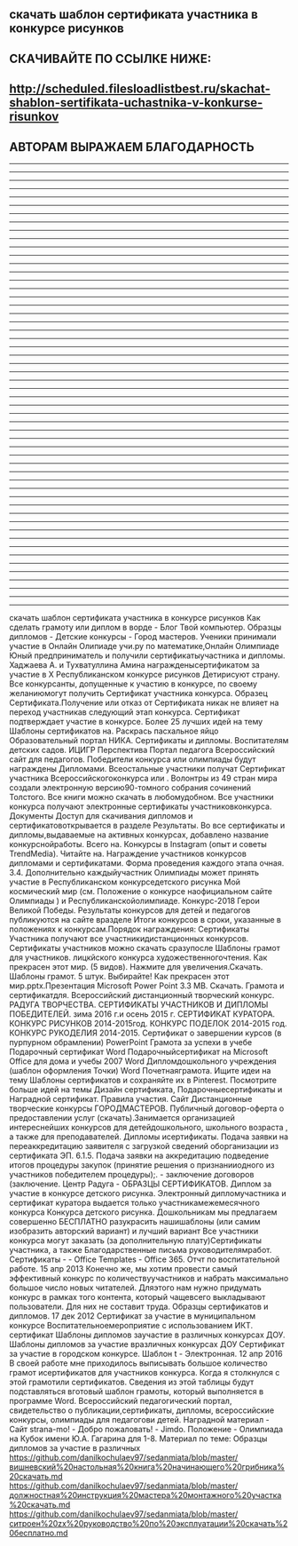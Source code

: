 скачать шаблон сертификата участника в конкурсе рисунков
--------------------------------------------------
СКАЧИВАЙТЕ ПО ССЫЛКЕ НИЖЕ:
--------------------------------------------------
http://scheduled.filesloadlistbest.ru/skachat-shablon-sertifikata-uchastnika-v-konkurse-risunkov
--------------------------------------------------
АВТОРАМ ВЫРАЖАЕМ БЛАГОДАРНОСТЬ
--------------------------------------------------
--------------------------------------------------
--------------------------------------------------
--------------------------------------------------
--------------------------------------------------
--------------------------------------------------
--------------------------------------------------
--------------------------------------------------
--------------------------------------------------
--------------------------------------------------
--------------------------------------------------
--------------------------------------------------
--------------------------------------------------
--------------------------------------------------
--------------------------------------------------
--------------------------------------------------
--------------------------------------------------
--------------------------------------------------
--------------------------------------------------
--------------------------------------------------
--------------------------------------------------
--------------------------------------------------
--------------------------------------------------
--------------------------------------------------
--------------------------------------------------
--------------------------------------------------
--------------------------------------------------
--------------------------------------------------
--------------------------------------------------
--------------------------------------------------
--------------------------------------------------
--------------------------------------------------
--------------------------------------------------
--------------------------------------------------
--------------------------------------------------
--------------------------------------------------
--------------------------------------------------
--------------------------------------------------
--------------------------------------------------
--------------------------------------------------
--------------------------------------------------
--------------------------------------------------
--------------------------------------------------
--------------------------------------------------
--------------------------------------------------
--------------------------------------------------
--------------------------------------------------
--------------------------------------------------
--------------------------------------------------
--------------------------------------------------
--------------------------------------------------
--------------------------------------------------
--------------------------------------------------
--------------------------------------------------
--------------------------------------------------
скачать шаблон сертификата участника в конкурсе рисунков Как сделать грамоту или диплом в ворде - Блог Твой компьютер. Образцы дипломов - Детские конкурсы - Город мастеров. Ученики принимали участие в Онлайн Олипиаде учи.ру по математике,Онлайн Олимпиаде Юный предприниматель и получили сертификатыучастника и дипломы. Хаджаева А. и Тухватуллина Амина награжденысертификатом за участие в X Республиканском конкурсе рисунков Детирисуют страну. Все конкурсанты, допущенные к участию в конкурсе, по своему желаниюмогут получить Сертификат участника конкурса. Образец Сертификата.Получение или отказ от Сертификата никак не влияет на переход участникав следующий этап конкурса. Сертификат подтверждает участие в конкурсе. Более 25 лучших идей на тему Шаблоны сертификатов на. Раскрась пасхальное яйцо  Образовательный портал НИКА. Сертификаты и дипломы. Воспитателям детских садов. ИЦИГР Перспектива
Портал педагога  Всероссийский сайт для педагогов. Победители конкурса или олимпиады будут награждены Дипломами. Всеостальные участники получат Сертификат участника Всероссийскогоконкурса или . Волонтры из 49 стран мира создали электронную версию90-томного собрания сочинений Толстого. Все книги можно скачать в любомудобном. Все участники конкурса получают электронные сертификаты участниковконкурса. Документы  Доступ для скачивания дипломов и сертификатовоткрывается в разделе Результаты.  Во все сертификаты и дипломы,выдаваемые на активных конкурсах, добавлено название конкурснойработы. Всего на. Конкурсы в Instagram (опыт и советы TrendMedia). Читайте на. Награждение участников конкурсов дипломами и сертификатами. Форма проведения каждого этапа  очная. 3.4. Дополнительно каждыйучастник Олимпиады может принять участие в Республиканском конкурседетского рисунка Мой космический мир (см. Положение о конкурсе наофициальном сайте Олимпиады  ) и Республиканскойолимпиаде. Конкурс-2018  Герои Великой Победы. Результаты конкурсов для детей и педагогов публикуются на сайте вразделе Итоги конкурсов в сроки, указанные в положениях к конкурсам.Порядок награждения: Сертификаты Участника получают все участникидистанционных конкурсов. Сертификаты участников можно скачать сразупосле
Шаблоны грамот для участников. лицкйского конкурса художественногочтения. Как прекрасен этот мир. (5 видов). Нажмите для увеличения.Скачать. Шаблоны грамот. 5 штук. Выбирайте! Как прекрасен этот мир.pptx.Презентация Microsoft Power Point 3.3 MB. Скачать. Грамота и сертификатдля. Всероссийский дистанционный творческий конкурс. РАДУГА ТВОРЧЕСТВА. СЕРТИФИКАТЫ УЧАСТНИКОВ И ДИПЛОМЫ ПОБЕДИТЕЛЕЙ. зима 2016 г.и осень 2015 г. СЕРТИФИКАТ КУРАТОРА. КОНКУРС РИСУНКОВ 2014-2015год. КОНКУРС ПОДЕЛОК 2014-2015 год. КОНКУРС РУКОДЕЛИЯ 2014-2015. Сертификат о завершении курсов (в пурпурном обрамлении) PowerPoint Грамота за успехи в учебе  Подарочный сертификат Word  Подарочныйсертификат на Microsoft Office для дома и учебы 2007 Word  Дипломдошкольного учреждения (шаблон оформления Точки) Word  Почетнаяграмота. Ищите идеи на тему Шаблоны сертификатов и сохраняйте их в Pinterest. Посмотрите больше идей на темы Дизайн сертификата, Подарочныесертификаты и Наградной сертификат. Правила участия. Сайт Дистанционные творческие конкурсы ГОРОДМАСТЕРОВ. Публичный договор-оферта о предоставлении услуг (скачать).Занимается организацией интереснейших конкурсов для детейдошкольного, школьного возраста , а также для преподавателей. Дипломы исертификаты. Подача заявки на переаккредитацию заявителя с загрузкой сведений оборганизации из сертификата ЭП. 6.1.5. Подача заявки на аккредитацию  подведение итогов процедуры закупок (принятие решения о признанииодного из участников победителем процедуры);. - заключение договоров (заключение. Центр Радуга - ОБРАЗЦЫ СЕРТИФИКАТОВ. Диплом за участие в конкурсе детского рисунка. Электронный дипломучастника и сертификат куратора выдается только участникамежемесячного конкурса Конкурса детского рисунка.
Дошкольникам мы предлагаем совершенно БЕСПЛАТНО разукрасить нашишаблоны (или самим изобразить авторский вариант) и лучший вариант Все участники конкурса могут заказать (за дополнительную плату)Сертификаты участника, а также Благодарственные письма руководителямработ. Сертификаты -  - Office Templates - Office 365. Отчт по воспитательной работе. 15 апр 2013  Конечно же, мы хотим провести самый эффективный конкурс по количествуучастников и набрать максимально большое число новых читателей. Дляэтого нам нужно придумать конкурс в рамках того контента, который чащевсего выкладывают пользователи. Для них не составит труда. Образцы сертификатов и дипломов. 17 дек 2012  Сертификат за участие в муниципальном конкурсе Воспитательноемероприятие с использованием ИКТ. сертификат Шаблоны дипломов заучастие в различных конкурсах ДОУ. Шаблоны дипломов за участие вразличных конкурсах ДОУ Сертификат за участие в городском конкурсе. Шаблон t - Электронная. 12 апр 2016  В своей работе мне приходилось выписывать большое количество грамот исертификатов для участников конкурса. Когда я столкнулся с этой  грамотили сертификатов. Сведения из этой таблицы будут подставляться вготовый шаблон грамоты, который выполняется в программе Word.
Всероссийский педагогический портал, свидетельство о публикации,сертификаты, дипломы, всероссийские конкурсы, олимпиады для педагогови детей. Наградной материал - Сайт strana-mo! - Добро пожаловать! - Jimdo. Положение - Олимпиада на Кубок имени Ю.А. Гагарина для 1-8. Материал по теме: Образцы дипломов за участие в различных
https://github.com/danilkochulaev97/sedanmiata/blob/master/вишневский%20настольная%20книга%20начинающего%20грибника%20скачать.md
https://github.com/danilkochulaev97/sedanmiata/blob/master/должностная%20инструкция%20мастера%20монтажного%20участка%20скачать.md
https://github.com/danilkochulaev97/sedanmiata/blob/master/ситроен%20zx%20руководство%20по%20эксплуатации%20скачать%20бесплатно.md